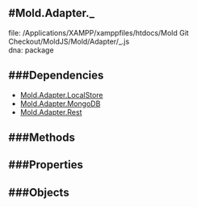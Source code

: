 
#Mold.Adapter._
---------------------------------------

file: /Applications/XAMPP/xamppfiles/htdocs/Mold Git Checkout/MoldJS/Mold/Adapter/_.js  
dna: package


	




###Dependencies
--------------

* [Mold.Adapter.LocalStore](../../Mold/Adapter/LocalStore.md) 
* [Mold.Adapter.MongoDB](../../Mold/Adapter/MongoDB.md) 
* [Mold.Adapter.Rest](../../Mold/Adapter/Rest.md) 



   
###Methods
--------------

   
###Properties
-------------

   
###Objects
------------


		
